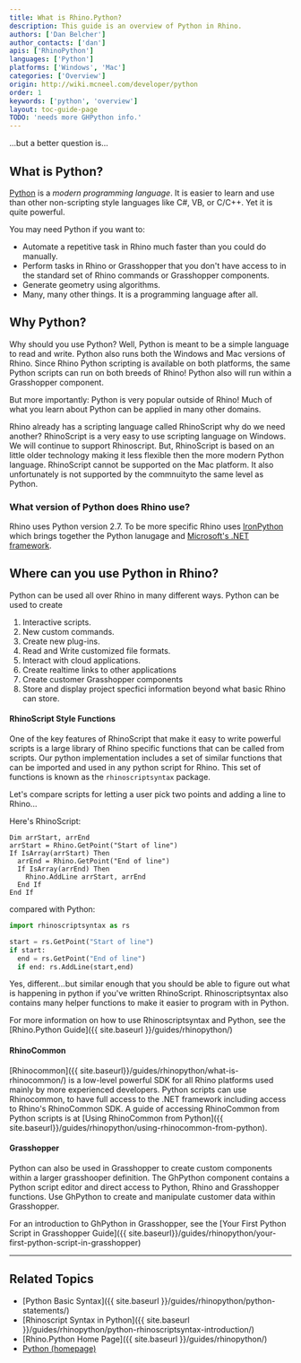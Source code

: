 ```yaml
---
title: What is Rhino.Python?
description: This guide is an overview of Python in Rhino.
authors: ['Dan Belcher']
author_contacts: ['dan']
apis: ['RhinoPython']
languages: ['Python']
platforms: ['Windows', 'Mac']
categories: ['Overview']
origin: http://wiki.mcneel.com/developer/python
order: 1
keywords: ['python', 'overview']
layout: toc-guide-page
TODO: 'needs more GHPython info.'
---
```


...but a better question is...

## What is Python?

[Python](https://www.python.org/) is a *modern programming language*.  It is easier to learn and use than other non-scripting style languages like C#, VB, or C/C++.  Yet it is quite powerful.

You may need Python if you want to:

- Automate a repetitive task in Rhino much faster than you could do manually.
- Perform tasks in Rhino or Grasshopper that you don't have access to in the standard set of Rhino commands or Grasshopper components.
- Generate geometry using algorithms.
- Many, many other things.  It is a programming language after all.

## Why Python?

Why should you use Python?  Well, Python is meant to be a simple language to read and write. Python also runs both the Windows and Mac versions of Rhino.  Since Rhino Python scripting is available on both platforms, the same Python scripts can run on both breeds of Rhino! Python also will run within a Grasshopper component.

But more importantly: Python is very popular outside of Rhino! Much of what you learn about Python can be applied in many other domains.

Rhino already has a scripting language called RhinoScript why do we need another?  RhinoScript is a very easy to use scripting language on Windows. We will continue to support Rhinoscript.  But, RhinoScript is based on an little older technology making it less flexible then the more modern Python language. RhinoScript cannot be supported on the Mac platform.  It also unfortunately is not supported by the commnuityto the same level as Python.

### What version of Python does Rhino use?

Rhino uses Python version 2.7. To be more specific Rhino uses [IronPython](http://ironpython.net/) which brings together the Python lanugage and [Microsoft's .NET framework](https://en.wikipedia.org/wiki/.NET_Framework).

## Where can you use Python in Rhino?

Python can be used all over Rhino in many different ways. Python can be used to create 

1. Interactive scripts.
2. New custom commands.
3. Create new plug-ins.
4. Read and Write customized file formats.
5. Interact with cloud applications.
6. Create realtime links to other applications
7. Create customer Grasshopper components
8. Store and display project specfici information beyond what basic Rhino can store.

#### RhinoScript Style Functions

One of the key features of RhinoScript that make it easy to write powerful scripts is a large library of Rhino specific functions that can be called from scripts.  Our python implementation includes a set of similar functions that can be imported and used in any python script for Rhino.  This set of functions is known as the `rhinoscriptsyntax` package.

Let's compare scripts for letting a user pick two points and adding a line to Rhino...

Here's RhinoScript:

```vbnet
Dim arrStart, arrEnd
arrStart = Rhino.GetPoint("Start of line")
If IsArray(arrStart) Then
  arrEnd = Rhino.GetPoint("End of line")
  If IsArray(arrEnd) Then
    Rhino.AddLine arrStart, arrEnd
  End If
End If
```

compared with Python:

```py
import rhinoscriptsyntax as rs

start = rs.GetPoint("Start of line")
if start:
  end = rs.GetPoint("End of line")
  if end: rs.AddLine(start,end)
```

Yes, different...but similar enough that you should be able to figure out what is happening in python if you've written RhinoScript. Rhinoscriptsyntax also contains many helper functions to make it easier to program with in Python.

For more information on how to use Rhinoscriptsyntax and Python, see the [Rhino.Python Guide]({{ site.baseurl }}/guides/rhinopython/)

#### RhinoCommon

[Rhinocommon]({{ site.baseurl}}/guides/rhinopython/what-is-rhinocommon/) is a low-level powerful SDK for all Rhino platforms used mainly by more experienced developers.  Python scripts can use Rhinocommon, to have full access to the .NET framework including access to Rhino's RhinoCommon SDK.  A guide of accessing RhinoCommon from Python scripts is at [Using RhinoCommon from Python]({{ site.baseurl}}/guides/rhinopython/using-rhinocommon-from-python).

#### Grasshopper

Python can also be used in Grasshopper to create custom components within a larger grasshooper definition. The GhPython component contains a Python script editor and direct access to Python, Rhino and Grasshopper functions.  Use GhPython to create and manipulate customer data within Grasshopper.

For an introduction to GhPython in Grasshopper, see the [Your First Python Script in Grasshopper Guide]({{ site.baseurl}}/guides/rhinopython/your-first-python-script-in-grasshopper)

---

## Related Topics

- [Python Basic Syntax]({{ site.baseurl }}/guides/rhinopython/python-statements/)
- [Rhinoscript Syntax in Python]({{ site.baseurl }}/guides/rhinopython/python-rhinoscriptsyntax-introduction/)
- [Rhino.Python Home Page]({{ site.baseurl }}/guides/rhinopython/)
- [Python (homepage)](https://www.python.org/)
